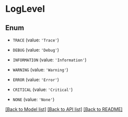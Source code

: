# LogLevel


## Enum

* `TRACE` (value: `'Trace'`)

* `DEBUG` (value: `'Debug'`)

* `INFORMATION` (value: `'Information'`)

* `WARNING` (value: `'Warning'`)

* `ERROR` (value: `'Error'`)

* `CRITICAL` (value: `'Critical'`)

* `NONE` (value: `'None'`)

[[Back to Model list]](README.md#documentation-for-models) [[Back to API list]](README.md#documentation-for-api-endpoints) [[Back to README]](README.md)


